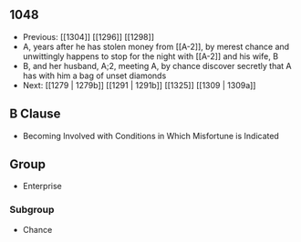 ## 1048
- Previous: [[1304]] [[1296]] [[1298]] 
- A, years after he has stolen money from [[A-2]], by merest chance and unwittingly happens to stop for the night with [[A-2]] and his wife, B
- B, and her husband, A;2, meeting A, by chance discover secretly that A has with him a bag of unset diamonds
- Next: [[1279 | 1279b]] [[1291 | 1291b]] [[1325]] [[1309 | 1309a]] 

## B Clause
- Becoming Involved with Conditions in Which Misfortune is Indicated

## Group
- Enterprise

### Subgroup
- Chance

